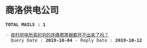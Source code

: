 # 商洛供电公司
<pre><b>TOTAL MAILS : 1</b></pre>
<pre>
- <a href="../../categories/mails/5477.md">夜村供电所真的穷的连缴费票据都开不出来了吗？</a><br/>  Query Date : <b>2019-10-04</b> - Reply Date : <b>2019-10-12</b>
</pre>
